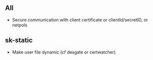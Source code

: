
## All

- Secure communication with client certificate or clientId/secretID, or netpols


## sk-static

- Make user file dynamic (cf dexgate or certwatcher)



